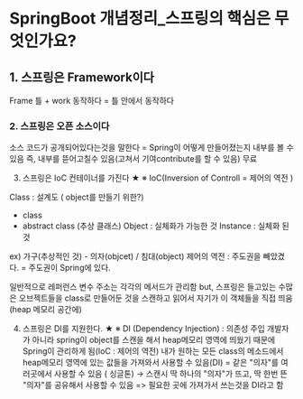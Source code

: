 # SpringBoot 개념정리_스프링의 핵심은 무엇인가요?

## 1. 스프링은 Framework이다
Frame 틀 + work 동작하다 = 틀 안에서 동작하다

### 2. 스프링은 오픈 소스이다
소스 코드가 공개되어있다는것을 말한다
= Spring이 어떻게 만들어졌는지 내부를 볼 수 있음
즉, 내부를 뜯어고칠수 있음(고쳐서 기여contribute를 할 수 있음)
무료

3. 스프링은 IoC 컨테이너를 가진다 ★
※ IoC(Inversion of Controll = 제어의 역전 )

Class : 설계도 ( object를 만들기 위한?)
- class
- abstract class (추상 클래스)
Object : 실체화가 가능한 것
Instance : 실체화 된것 

ex) 가구(추상적인 것) - 의자(objcet) / 침대(object)
제어의 역전 : 주도권을 빼았겼다. = 주도권이 Spring에 있다.

일반적으로 레퍼런스 변수 주소는 각각의 메서드가 관리함
but, 스프링은 들고있는 수많은 오브젝트들을 class로 만들어둔 것을 스캔하고 읽어서 자기가 이 객체들을 직접 띄움(heap 메모리 공간에)


4. 스프링은 DI를 지원한다. ★
※ DI (Dependency Injection) : 의존성 주입
개발자가 아니라 spring이 object를 스캔을 해서 heap메모리 영역에 띄웠기 때문에 Spring이 관리하게 됨(IoC : 제어의 역전)
내가 원하는 모든 class의 메소드에서 heap메모리 영역에 있는 값들을 가져와서 사용할 수 있음(DI)
= 같은 "의자"를 여러곳에서 사용할 수 있음 ( 싱글톤)
→ 스캔시 딱 하나의 "의자"가 뜨고, 딱 한번 뜬 "의자"를 공유해서 사용할 수 있음
=> 필요한 곳에 가져가서 쓰는것을 DI라고 함
